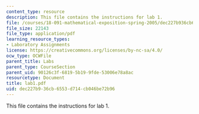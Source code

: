 ```yaml
---
content_type: resource
description: This file contains the instructions for lab 1.
file: /courses/18-091-mathematical-exposition-spring-2005/dec227b936cb6553d714cb046be72b96_lab1.pdf
file_size: 22143
file_type: application/pdf
learning_resource_types:
- Laboratory Assignments
license: https://creativecommons.org/licenses/by-nc-sa/4.0/
ocw_type: OCWFile
parent_title: Labs
parent_type: CourseSection
parent_uid: 90126c3f-6819-5b19-9fde-53006e78a8ac
resourcetype: Document
title: lab1.pdf
uid: dec227b9-36cb-6553-d714-cb046be72b96
---
```

This file contains the instructions for lab 1.